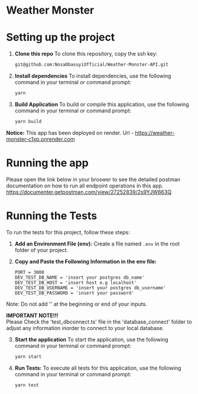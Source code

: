 # Weather Monster

# Setting up the project
1. **Clone this repo**
  To clone this repository, copy the ssh key:

   ```sh
   git@github.com:NosaObasuyiOfficial/Weather-Monster-API.git

2. **Install dependencies**
To install dependencies, use the following command in your terminal or command prompt:

   ```sh
   yarn

3. **Build Application**
To build or compile this application, use the following command in your terminal or command prompt:

   ```sh
   yarn build

**Notice:**
This app has been deployed on render. 
Url - https://weather-monster-c1xp.onrender.com

# Running the app
Please open the link below in your broswer to see the detailed postman documentation on how to run all endpoint operations in this app.
https://documenter.getpostman.com/view/27252839/2s9YJW663Q

# Running the Tests
To run the tests for this project, follow these steps:

1. **Add an Environment File (env):**
   Create a file named `.env` in the root folder of your project.

2. **Copy and Paste the Following Information in the env file:**
   ```plaintext
   PORT = 3000
   DEV_TEST_DB_NAME = 'insert your postgres db_name'
   DEV_TEST_DB_HOST = 'insert host e.g localhost'
   DEV_TEST_DB_USERNAME = 'insert your postgres db_username'
   DEV_TEST_DB_PASSWORD = 'insert your password'

Note: Do not add '' at the beginning or end of your inputs.

**IMPORTANT NOTE!!!**  
Please Check the 'test_dbconnect.ts' file in the 'database_connect' folder to adjust any information inorder to connect to your local database.

3. **Start the application**
To start the application, use the following command in your terminal or command prompt:

   ```sh
   yarn start

4. **Run Tests:**
To execute all tests for this application, use the following command in your terminal or command prompt:

   ```sh
   yarn test




